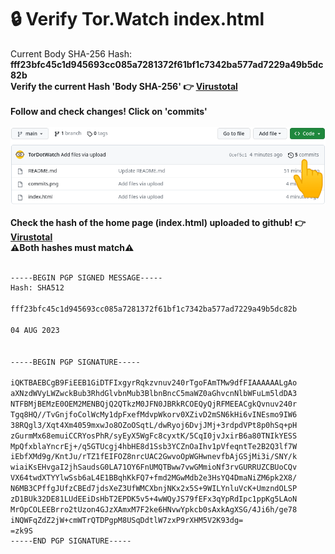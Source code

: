 # 🔒 Verify Tor.Watch index.html <br>
Current Body SHA-256 Hash: <strong>fff23bfc45c1d945693cc085a7281372f61bf1c7342ba577ad7229a49b5dc82b</strong> <br>
<strong>Verify the current Hash 'Body SHA-256' 👉 </strong> **[Virustotal](https://www.virustotal.com/gui/url/07d46003ab6804129ea73c3106102f6ec9b5bccf86aa35223c913e11eaacad20/details)**
<br>
<br>
<strong>Follow and check changes! Click on 'commits'</strong> <br>
<br>
![Screenshot](commits.png)
<br>
<br>
<strong>Check the hash of the home page (index.html) uploaded to github! 👉 </strong> **[Virustotal](https://www.virustotal.com/gui/url/e81f186f7f9ddaded2a83fc1466977338c2ab55316e196b783195fd3e1f6ccc2/details)**
<br>
<strong>⚠️Both hashes must match⚠️</strong><br>
<br />
```bash
-----BEGIN PGP SIGNED MESSAGE-----
Hash: SHA512

fff23bfc45c1d945693cc085a7281372f61bf1c7342ba577ad7229a49b5dc82b

04 AUG 2023


-----BEGIN PGP SIGNATURE-----

iQKTBAEBCgB9FiEEB1GiDTFIxgyrRqkzvnuv240rTgoFAmTMw9dfFIAAAAAALgAo
aXNzdWVyLWZwckBub3RhdGlvbnMub3BlbnBncC5maWZ0aGhvcnNlbWFuLm5ldDA3
NTFBMjBEMzE0OEM2MENBQjQ2QTkzM0JFN0JBRkRCOEQyQjRFMEEACgkQvnuv240r
Tgq8HQ//TvGnjfoColWcMy1dpFxefMdvpWkorv0XZivD2mSN6kHi6vINEsmo9IW6
38RQgl3/Xqt4Xm4059mxwJo8OZoOSqtL/dwRyoj6DvjJMj+3rdpdVPt8p0hSq+pH
zGurmMx68emuiCCRYosPhR/syEyX5WgFc8cyxtK/5CqI0jvJxirB6a80TNIkYESS
MpQfxblaYncrEj+/q5GTUcgj4hbHE8d1Ssb3YCZnOaIhv1pVfeqntTe2B2Q3lf7W
iEbfXMd9g/KntJu/rTZ1fEIFOZ8nrcUAC2GwvoOpWGHwnevfbAjGSjMi3i/SNY/k
wiaiKsEHvgaI2jhSaudsG0LA71OY6FnUMQTBww7vwGMmioNf3rvGURRUZCBUoCQv
VX64twdXTYYlwSsb6aL4E1BBqhKkFQ7+fmd2MGwMdb2e3HsYQ4DmaNiZM6pk2X8/
N6MB3CPffgJUfzCBEd7jdsXeZ3UfWMCXbnjNKx2x5S+9WILYnluVcK+UmzndOLSP
zD1BUk32DE81LUdEEiDsHbT2EPDK5v5+4wWQyJS79fEFx3qYpRdIpc1ppKg5LAoN
MrOpCOLEEBrro2tUzon4GJzXAmxM7F2ke6HNvwYpkcb0sAxkAgXSG/4Ji6h/ge78
iNQWFqZdZ2jW+cmWTrQTDPgpM8USqDdtlW7zxP9rXHM5V2K93dg=
=zk9S
-----END PGP SIGNATURE-----


```
